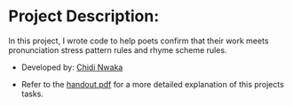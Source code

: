 # Project Description:

In this project, I wrote code to help poets confirm that their work meets pronunciation stress pattern rules and rhyme scheme rules.

- Developed by: [Chidi Nwaka](https://www.linkedin.com/in/chidi-nwaka/)

- Refer to the <a href="https://github.com/ChidiNwaka/Poetry_Annotator/blob/master/handout.pdf">handout.pdf</a> for a more detailed explanation of this projects tasks.


